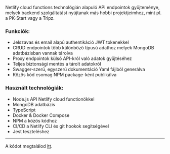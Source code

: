 Netlify cloud functions technológián alapuló API endpointok gyűjteménye, melyek backend szolgáltatást nyújtanak más hobbi projektjeimhez, mint pl. a PK-Start vagy a Tripz.

### Funkciók:
* Jelszavas és email alapú authentikáció JWT tokenekkel
* CRUD endpointok több különböző típusú adathoz melyek MongoDB adatbázisban vannak tárolva
* Proxy endpointok külső API-król való adatok gyűjtéséhez
* Teljes biztonsági mentés a tárolt adatokról
* Swagger-szerű, egyszerű dokumentáció Yaml fájlból generálva
* Közös kód csomag NPM package-ként publikálva

### Használt technológiák:
* Node.js API Netlify cloud functionökkel
* MongoDB adatbázis
* TypeScript
* Docker & Docker Compose
* NPM a közös kódhoz
* CI/CD a Netlify CLI és git hookok segítségével
* Jest teszteléshez

--- 
A kódot megtalálod [itt](https://github.com/KinPeter/pk-central).